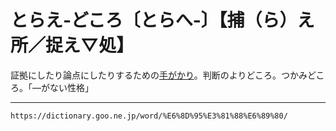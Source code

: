 # とらえ‐どころ〔とらへ‐〕【捕（ら）え所／捉え▽処】

証拠にしたり論点にしたりするための[手がかり](てがかり（手掛かり）)。判断のよりどころ。つかみどころ。「―がない性格」

---
`https://dictionary.goo.ne.jp/word/%E6%8D%95%E3%81%88%E6%89%80/`